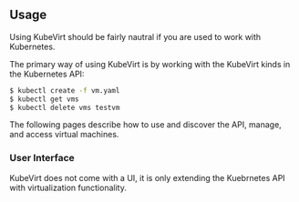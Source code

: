 ## Usage

Using KubeVirt should be fairly nautral if you are used to work with Kubernetes.

The primary way of using KubeVirt is by working with the KubeVirt kinds in the Kubernetes API:

```bash
$ kubectl create -f vm.yaml
$ kubectl get vms
$ kubectl delete vms testvm
```

The following pages describe how to use and discover the API, manage, and access virtual machines.

### User Interface

KubeVirt does not come with a UI, it is only extending the Kuebrnetes API with virtualization functionality.